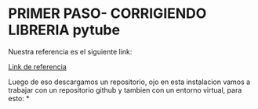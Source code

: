 # PRIMER PASO- CORRIGIENDO LIBRERIA pytube
Nuestra referencia es el siguiente link:

[Link de referencia](https://www.youtube.com/watch?v=Or7aNnrLF6s)

Luego de eso descargamos un repositorio, ojo en esta instalacion vamos a trabajar con un repositorio github y tambien con un entorno virtual, para esto:
* 
